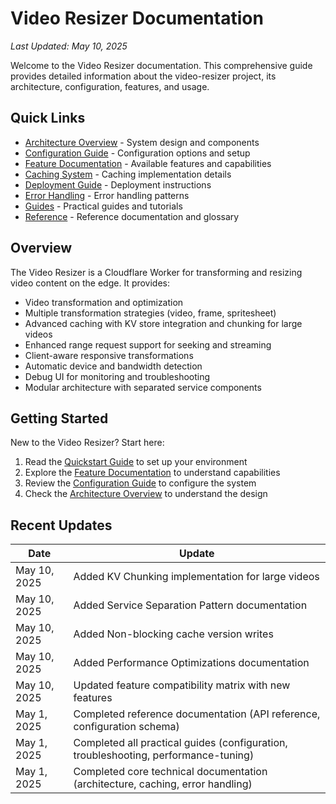 # Video Resizer Documentation

*Last Updated: May 10, 2025*

Welcome to the Video Resizer documentation. This comprehensive guide provides detailed information about the video-resizer project, its architecture, configuration, features, and usage.

## Quick Links

- [Architecture Overview](./architecture/README.md) - System design and components
- [Configuration Guide](./configuration/README.md) - Configuration options and setup
- [Feature Documentation](./features/README.md) - Available features and capabilities
- [Caching System](./caching/README.md) - Caching implementation details
- [Deployment Guide](./deployment/README.md) - Deployment instructions
- [Error Handling](./error-handling/README.md) - Error handling patterns
- [Guides](./guides/README.md) - Practical guides and tutorials
- [Reference](./reference/README.md) - Reference documentation and glossary

## Overview

The Video Resizer is a Cloudflare Worker for transforming and resizing video content on the edge. It provides:

- Video transformation and optimization
- Multiple transformation strategies (video, frame, spritesheet)
- Advanced caching with KV store integration and chunking for large videos
- Enhanced range request support for seeking and streaming
- Client-aware responsive transformations
- Automatic device and bandwidth detection
- Debug UI for monitoring and troubleshooting
- Modular architecture with separated service components

## Getting Started

New to the Video Resizer? Start here:

1. Read the [Quickstart Guide](./guides/quickstart.md) to set up your environment
2. Explore the [Feature Documentation](./features/README.md) to understand capabilities
3. Review the [Configuration Guide](./configuration/README.md) to configure the system
4. Check the [Architecture Overview](./architecture/README.md) to understand the design

## Recent Updates

| Date | Update |
|------|--------|
| May 10, 2025 | Added KV Chunking implementation for large videos |
| May 10, 2025 | Added Service Separation Pattern documentation |
| May 10, 2025 | Added Non-blocking cache version writes |
| May 10, 2025 | Added Performance Optimizations documentation |
| May 10, 2025 | Updated feature compatibility matrix with new features |
| May 1, 2025 | Completed reference documentation (API reference, configuration schema) |
| May 1, 2025 | Completed all practical guides (configuration, troubleshooting, performance-tuning) |
| May 1, 2025 | Completed core technical documentation (architecture, caching, error handling) |